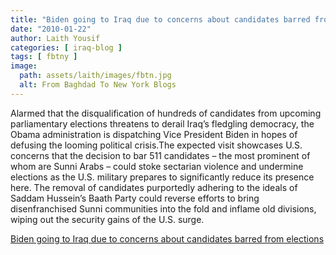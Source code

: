 ```yaml
---
title: "Biden going to Iraq due to concerns about candidates barred from elections"
date: "2010-01-22"
author: Laith Yousif
categories: [ iraq-blog ]
tags: [ fbtny ]
image:
  path: assets/laith/images/fbtn.jpg
  alt: From Baghdad To New York Blogs
---
```


Alarmed that the disqualification of hundreds of candidates from upcoming parliamentary elections threatens to derail Iraq’s fledgling democracy, the Obama administration is dispatching Vice President Biden in hopes of defusing the looming political crisis.The expected visit showcases U.S. concerns that the decision to bar 511 candidates – the most prominent of whom are Sunni Arabs – could stoke sectarian violence and undermine elections as the U.S. military prepares to significantly reduce its presence here. The removal of candidates purportedly adhering to the ideals of Saddam Hussein’s Baath Party could reverse efforts to bring disenfranchised Sunni communities into the fold and inflame old divisions, wiping out the security gains of the U.S. surge.  

  
[Biden going to Iraq due to concerns about candidates barred from elections](https://www.washingtonpost.com/wp-dyn/content/article/2010/01/21/AR2010012104269.html)
